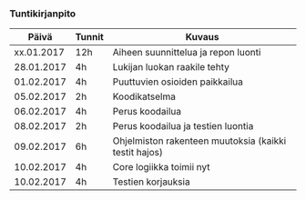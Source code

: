 ### Tuntikirjanpito
Päivä | Tunnit | Kuvaus
--------------- | ----- | ------
xx.01.2017 | 12h | Aiheen suunnittelua ja repon luonti
28.01.2017 | 4h | Lukijan luokan raakile tehty
01.02.2017 | 4h | Puuttuvien osioiden paikkailua
05.02.2017 | 2h | Koodikatselma
06.02.2017 | 4h | Perus koodailua
08.02.2017 | 2h | Perus koodailua ja testien luontia
09.02.2017 | 6h | Ohjelmiston rakenteen muutoksia (kaikki testit hajos)
10.02.2017 | 4h | Core logiikka toimii nyt
10.02.2017 | 4h | Testien korjauksia
